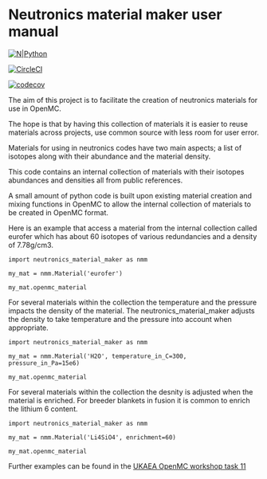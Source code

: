 # **Neutronics material maker user manual**

[![N|Python](https://www.python.org/static/community_logos/python-powered-w-100x40.png)](https://www.python.org)

[![CircleCI](https://circleci.com/gh/ukaea/neutronics_material_maker/tree/openmc_version.svg?style=svg)](https://circleci.com/gh/ukaea/neutronics_material_maker/tree/openmc_version)

[![codecov](https://codecov.io/gh/Shimwell/neutronics_material_maker/branch/openmc_version/graph/badge.svg)](https://codecov.io/gh/ukaea/neutronics_material_maker)

The aim of this project is to facilitate the creation of neutronics materials for use in OpenMC.

The hope is that by having this collection of materials it is easier to reuse materials across projects, use common source with less room for user error.

Materials for using in neutronics codes have two main aspects; a list of isotopes along with their abundance and the material density.

This code contains an internal collection of materials with their isotopes abundances and densities all from public references.

A small amount of python code is built upon existing material creation and mixing functions in OpenMC to allow the internal collection of materials to be created in OpenMC format.

Here is an example that access a material from the internal collection called eurofer which has about 60 isotopes of various redundancies and a density of 7.78g/cm3.

```import neutronics_material_maker as nmm```

```my_mat = nmm.Material('eurofer')```

```my_mat.openmc_material```

For several materials within the collection the temperature and the pressure impacts the density of the material. The neutronics_material_maker adjusts the density to take temperature and the pressure into account when appropriate. 

```import neutronics_material_maker as nmm```

```my_mat = nmm.Material('H2O', temperature_in_C=300, pressure_in_Pa=15e6)```

```my_mat.openmc_material```

For several materials within the collection the desnity is adjusted when the material is enriched. For breeder blankets in fusion it is common to enrich the lithium 6 content.

```import neutronics_material_maker as nmm```

```my_mat = nmm.Material('Li4SiO4', enrichment=60)```

```my_mat.openmc_material```

Further examples can be found in the [UKAEA OpenMC workshop task 11](https://github.com/ukaea/openmc_workshop/tree/master/tasks/task_11)
